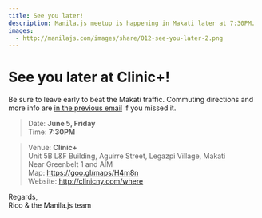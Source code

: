 ```yaml
---
title: See you later!
description: Manila.js meetup is happening in Makati later at 7:30PM.
images:
  - http://manilajs.com/images/share/012-see-you-later-2.png
---
```


# See you later at Clinic+!

Be sure to leave early to beat the Makati traffic.  Commuting directions and
more info are [in the previous email](http://manilajs.com/p/012-welcome.html)
if you missed it.

> Date: **June 5, Friday**<br>
> Time: **7:30PM**

> Venue: **Clinic+**<br>
> Unit 5B L&F Building, Aguirre Street, Legazpi Village, Makati<br>
> Near Greenbelt 1 and AIM<br>
> Map: <https://goo.gl/maps/H4m8n><br>
> Website: <http://clinicny.com/where>

Regards,<br>
Rico & the Manila.js team

